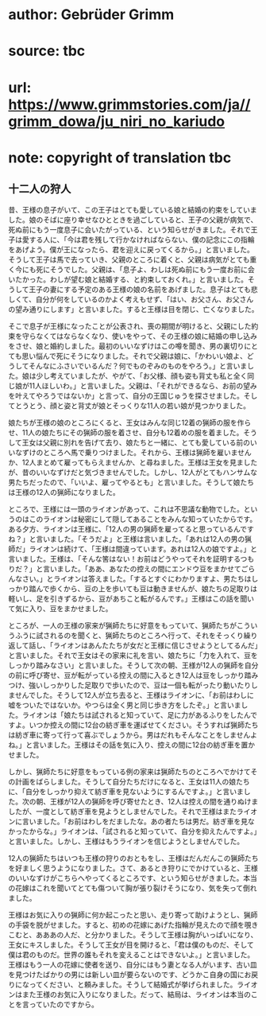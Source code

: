 # author: Gebrüder Grimm
# source: tbc
# url: https://www.grimmstories.com/ja//grimm_dowa/ju_niri_no_kariudo
# note: copyright of translation tbc

## 十二人の狩人 

昔、王様の息子がいて、この王子はとても愛している娘と結婚の約束をしていました。娘のそばに座り幸せなひとときを過ごしていると、王子の父親が病気で、死ぬ前にもう一度息子に会いたがっている、という知らせがきました。それで王子は愛する人に、「今は君を残して行かなければならない、僕の記念にこの指輪をあげよう。僕が王になったら、君を迎えに戻ってくるから。」と言いました。そうして王子は馬で去っていき、父親のところに着くと、父親は病気がとても重く今にも死にそうでした。父親は、「息子よ、わしは死ぬ前にもう一度お前に会いたかった。わしが望む娘と結婚する、と約束しておくれ。」と言いました。そうして王子の妻にする予定のある王様の娘の名前をあげました。息子はとても悲しくて、自分が何をしているのかよく考えもせず、「はい、お父さん、お父さんの望み通りにします」と言いました。すると王様は目を閉じ、亡くなりました。

そこで息子が王様になったことが公表され、喪の期間が明けると、父親にした約束を守らなくてはならなくなり、使いをやって、その王様の娘に結婚の申し込みをさせ、娘と婚約しました。最初のいいなずけはこの噂を聞き、男の裏切りにとても思い悩んで死にそうになりました。それで父親は娘に、「かわいい娘よ、どうしてそんなにふさいでいるんだ？何でものぞみのものをやろう。」と言いました。娘は少し考えていましたが、やがて、「お父様、顔も姿も背丈も私と全く同じ娘が11人ほしいわ。」と言いました。父親は、「それができるなら、お前の望みを叶えてやろうではないか」と言って、自分の王国じゅうを探させました。そしてとうとう、顔と姿と背丈が娘とそっくりな11人の若い娘が見つかりました。

娘たちが王様の娘のところにくると、王女はみんな同じ12着の猟師の服を作らせ、11人の娘たちにその猟師の服を着させ、自分も12着めの服を着ました。そうして王女は父親に別れを告げて去り、娘たちと一緒に、とても愛している前のいいなずけのところへ馬で乗りつけました。それから、王様は猟師を雇いませんか、12人まとめて雇ってもらえませんか、と尋ねました。王様は王女を見ましたが、昔のいいなずけだと気づきませんでした。しかし、12人がとてもハンサムな男たちだったので、「いいよ、雇ってやるとも」と言いました。そうして娘たちは王様の12人の猟師になりました。

ところで、王様には一頭のライオンがあって、これは不思議な動物でした。というのはこのライオンは秘密にして隠してあることをみんな知っていたからです。ある夕方、ライオンは王様に、「12人の男の猟師を雇ってると思っているんですね？」と言いました。「そうだよ」と王様は言いました。「あれは12人の男の猟師だ」ライオンは続けて、「王様は間違っています。あれは12人の娘ですよ。」と言いました。王様は、「そんな筈はない！お前はどうやってそれを証明するつもりだ？」と言いました。「ああ、あなたの控えの間にエンドウ豆をまかせてごらんなさい。」とライオンは答えました。「するとすぐにわかりますよ、男たちはしっかり踏んで歩くから、豆の上を歩いても豆は動きませんが、娘たちの足取りは軽いし、足を引きずるから、豆があちこと転がるんです。」王様はこの話を聞いて気に入り、豆をまかせました。

ところが、一人の王様の家来が猟師たちに好意をもっていて、猟師たちがこういうふうに試されるのを聞くと、猟師たちのところへ行って、それをそっくり繰り返して話し、「ライオンはあんたたちが女だと王様に信じさせようとしてるんだ」と言いました。それで王女はその家来に礼を言い、娘たちに「力を入れて、豆をしっかり踏みなさい」と言いました。そうして次の朝、王様が12人の猟師を自分の前に呼び寄せ、豆が転がっている控えの間に入るとき12人は豆をしっかり踏みつけ、強いしっかりした足取りで歩いたので、豆は一個も転がったり動いたりしませんでした。そうして12人が立ち去ると、王様はライオンに、「お前はわしに嘘をついたではないか。やつらは全く男と同じ歩き方をしたぞ。」と言いました。ライオンは「娘たちは試されると知っていて、足に力があるふりをしたんですよ。いつか控えの間に12台の紡ぎ車を運ばせてください。そうすれば猟師たちは紡ぎ車に寄って行って喜ぶでしょうから。男はだれもそんなことをしませんよね。」と言いました。王様はその話を気に入り、控えの間に12台の紡ぎ車を置かせました。

しかし、猟師たちに好意をもっている例の家来は猟師たちのところへでかけてその計画をばらしました。そうして自分たちだけになると、王女は11人の娘たちに、「自分をしっかり抑えて紡ぎ車を見ないようにするんですよ。」と言いました。次の朝、王様が12人の猟師を呼び寄せたとき、12人は控えの間を通りぬけましたが、一度として紡ぎ車を見ようとしませんでした。それで王様はまたライオンに言いました。「お前はわしをだましたな。あの者たちは男だ。紡ぎ車を見なかったからな。」ライオンは、「試されると知っていて、自分を抑えたんですよ。」と言いました。しかし、王様はもうライオンを信じようとしませんでした。

12人の猟師たちはいつも王様の狩りのおともをし、王様はだんだんこの猟師たちを好ましく思うようになりました。さて、あるとき狩りにでかけていると、王様のいいなずけがこちらへやってくるところです、という知らせがきました。本当の花嫁はこれを聞いてとても傷ついて胸が張り裂けそうになり、気を失って倒れました。

王様はお気に入りの猟師に何か起こったと思い、走り寄って助けようとし、猟師の手袋を脱がせました。すると、初めの花嫁にあげた指輪が見えたので顔を覗きこむと、あああの人だ、と分かりました。そうして王様は胸がいっぱいになり、王女にキスしました。そうして王女が目を開けると、「君は僕のものだ、そして僕は君のものだ。世界の誰もそれを変えることはできないよ。」と言いました。王様はもう一人の花嫁に使者を送り、自分にはもう妻となる人がいます、古い皿を見つけたばかりの男には新しい皿が要らないのです、どうかこ自身の国にお戻りになってください、と頼みました。そうして結婚式が挙げられました。ライオンはまた王様のお気に入りになりました。だって、結局は、ライオンは本当のことを言っていたのですから。

